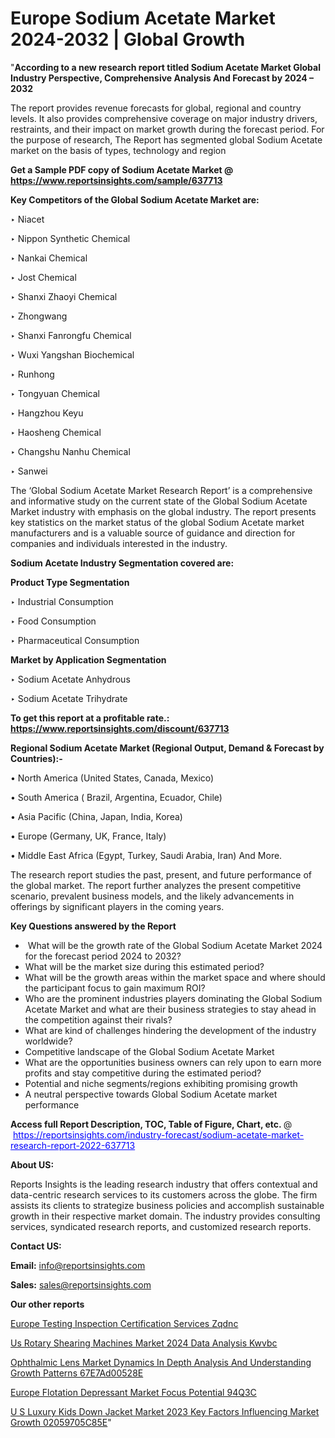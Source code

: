 # Europe Sodium Acetate Market 2024-2032 | Global Growth

"<strong>According to a new research report titled Sodium Acetate Market Global Industry Perspective, Comprehensive Analysis And Forecast by 2024 – 2032</strong>

The report provides revenue forecasts for global, regional and country levels. It also provides comprehensive coverage on major industry drivers, restraints, and their impact on market growth during the forecast period. For the purpose of research, The Report has segmented global Sodium Acetate market on the basis of types, technology and region

<strong>Get a Sample PDF copy of Sodium Acetate Market </strong><strong>@<a href=https://www.reportsinsights.com/sample/637713 style=color:#0000ff;> https://www.reportsinsights.com/sample/637713</a></strong></font>

<strong>Key Competitors of the Global Sodium Acetate Market are:</strong>

‣ Niacet

‣ Nippon Synthetic Chemical

‣ Nankai Chemical

‣ Jost Chemical

‣ Shanxi Zhaoyi Chemical

‣ Zhongwang

‣ Shanxi Fanrongfu Chemical

‣ Wuxi Yangshan Biochemical

‣ Runhong

‣ Tongyuan Chemical

‣ Hangzhou Keyu

‣ Haosheng Chemical

‣ Changshu Nanhu Chemical

‣ Sanwei

The ‘Global Sodium Acetate Market Research Report’ is a comprehensive and informative study on the current state of the Global Sodium Acetate Market industry with emphasis on the global industry. The report presents key statistics on the market status of the global Sodium Acetate market manufacturers and is a valuable source of guidance and direction for companies and individuals interested in the industry.

<strong>Sodium Acetate Industry Segmentation covered are:</strong>

<strong>Product Type Segmentation</strong>

‣    Industrial Consumption

‣ Food Consumption

‣ Pharmaceutical Consumption

<strong>Market by Application Segmentation</strong>

‣   Sodium Acetate Anhydrous

‣ Sodium Acetate Trihydrate

<strong>To get this report at a profitable rate.: <a href=https://www.reportsinsights.com/discount/637713 style=color:#0000ff;>https://www.reportsinsights.com/discount/637713</a></strong></font>

<strong>Regional Sodium Acetate Market (Regional Output, Demand &amp; Forecast by Countries):-</strong>

• North America (United States, Canada, Mexico)

• South America ( Brazil, Argentina, Ecuador, Chile)

• Asia Pacific (China, Japan, India, Korea)

• Europe (Germany, UK, France, Italy)

• Middle East Africa (Egypt, Turkey, Saudi Arabia, Iran) And More.

The research report studies the past, present, and future performance of the global market. The report further analyzes the present competitive scenario, prevalent business models, and the likely advancements in offerings by significant players in the coming years.

<strong>Key Questions answered by the Report</strong>
<ul>
  <li> What will be the growth rate of the Global Sodium Acetate Market 2024 for the forecast period 2024 to 2032?</li>
  <li>What will be the market size during this estimated period?</li>
  <li>What will be the growth areas within the market space and where should the participant focus to gain maximum ROI?</li>
  <li>Who are the prominent industries players dominating the Global Sodium Acetate Market and what are their business strategies to stay ahead in the competition against their rivals?</li>
  <li>What are kind of challenges hindering the development of the industry worldwide?</li>
  <li>Competitive landscape of the Global Sodium Acetate Market</li>
  <li>What are the opportunities business owners can rely upon to earn more profits and stay competitive during the estimated period?</li>
  <li>Potential and niche segments/regions exhibiting promising growth</li>
  <li>A neutral perspective towards Global Sodium Acetate market performance</li>
</ul>
<strong>Access full Report Description, TOC, Table of Figure, Chart, etc. </strong>@  <a href=https://reportsinsights.com/industry-forecast/sodium-acetate-market-research-report-2022-637713 style=color:#0000ff;>https://reportsinsights.com/industry-forecast/sodium-acetate-market-research-report-2022-637713</a></font>

<strong><strong>About US</strong>:</strong>

Reports Insights is the leading research industry that offers contextual and data-centric research services to its customers across the globe. The firm assists its clients to strategize business policies and accomplish sustainable growth in their respective market domain. The industry provides consulting services, syndicated research reports, and customized research reports.

<strong>Contact US:</strong>

<p class=""""><b>Email:</b> <a href=mailto:info@reportsinsights.com>info@reportsinsights.com</a></p>
<p class=""""><b>Sales:</b> <a href=mailto:sales@reportsinsights.com>sales@reportsinsights.com</a></p>

<strong>Our other reports</strong>

<a href=https://www.linkedin.com/pulse/europe-testing-inspection-certification-services-zqdnc/>Europe Testing Inspection Certification Services Zqdnc</a>

<a href=https://www.linkedin.com/pulse/us-rotary-shearing-machines-market-2024-data-analysis-kwvbc/>Us Rotary Shearing Machines Market 2024 Data Analysis Kwvbc</a>

<a href=https://medium.com/@dorleashwini636/ophthalmic-lens-market-dynamics-in-depth-analysis-and-understanding-growth-patterns-67e7ad00528e>Ophthalmic Lens Market Dynamics In Depth Analysis And Understanding Growth Patterns 67E7Ad00528E</a>

<a href=https://www.linkedin.com/pulse/europe-flotation-depressant-market-focus-potential-94q3c/>Europe Flotation Depressant Market Focus Potential 94Q3C</a>

<a href=https://medium.com/@reportinsights.ja/u-s-luxury-kids-down-jacket-market-2023-key-factors-influencing-market-growth-02059705c85e>U S Luxury Kids Down Jacket Market 2023 Key Factors Influencing Market Growth 02059705C85E</a>"
